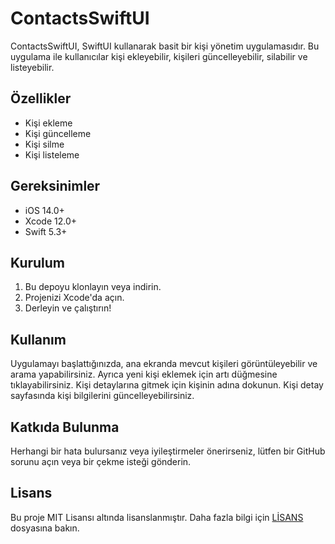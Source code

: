 # ContactsSwiftUI

ContactsSwiftUI, SwiftUI kullanarak basit bir kişi yönetim uygulamasıdır. Bu uygulama ile kullanıcılar kişi ekleyebilir, kişileri güncelleyebilir, silabilir ve listeyebilir.

## Özellikler

- Kişi ekleme
- Kişi güncelleme
- Kişi silme
- Kişi listeleme

## Gereksinimler

- iOS 14.0+
- Xcode 12.0+
- Swift 5.3+

## Kurulum

1. Bu depoyu klonlayın veya indirin.
2. Projenizi Xcode'da açın.
3. Derleyin ve çalıştırın!

## Kullanım

Uygulamayı başlattığınızda, ana ekranda mevcut kişileri görüntüleyebilir ve arama yapabilirsiniz. Ayrıca yeni kişi eklemek için artı düğmesine tıklayabilirsiniz. Kişi detaylarına gitmek için kişinin adına dokunun. Kişi detay sayfasında kişi bilgilerini güncelleyebilirsiniz.

## Katkıda Bulunma

Herhangi bir hata bulursanız veya iyileştirmeler önerirseniz, lütfen bir GitHub sorunu açın veya bir çekme isteği gönderin.

## Lisans

Bu proje MIT Lisansı altında lisanslanmıştır. Daha fazla bilgi için [LİSANS](LICENSE) dosyasına bakın.

